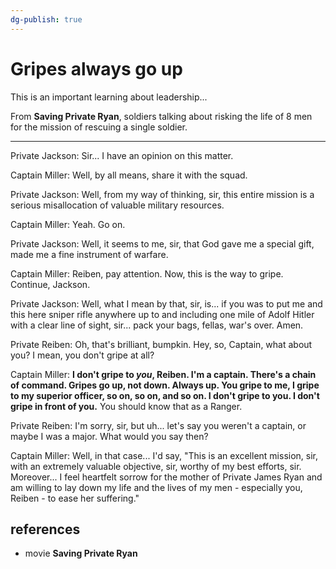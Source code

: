 ```yaml
---
dg-publish: true
---
```

# Gripes always go up

This is an important learning about leadership...

From **Saving Private Ryan**, soldiers talking about risking the life of 8 men for the mission of rescuing a single soldier.

---

Private Jackson: Sir... I have an opinion on this matter.

Captain Miller: Well, by all means, share it with the squad.

Private Jackson: Well, from my way of thinking, sir, this entire mission is a serious misallocation of valuable military resources.

Captain Miller: Yeah. Go on.

Private Jackson: Well, it seems to me, sir, that God gave me a special gift, made me a fine instrument of warfare.

Captain Miller: Reiben, pay attention. Now, this is the way to gripe. Continue, Jackson.

Private Jackson: Well, what I mean by that, sir, is... if you was to put me and this here sniper rifle anywhere up to and including one mile of Adolf Hitler with a clear line of sight, sir... pack your bags, fellas, war's over. Amen.

Private Reiben: Oh, that's brilliant, bumpkin. Hey, so, Captain, what about you? I mean, you don't gripe at all?

Captain Miller: **I don't gripe to *you*, Reiben. I'm a captain. There's a chain of command. Gripes go up, not down. Always up. You gripe to me, I gripe to my superior officer, so on, so on, and so on. I don't gripe to you. I don't gripe in front of you.** You should know that as a Ranger.

Private Reiben: I'm sorry, sir, but uh... let's say you weren't a captain, or maybe I was a major. What would you say then?

Captain Miller: Well, in that case... I'd say, "This is an excellent mission, sir, with an extremely valuable objective, sir, worthy of my best efforts, sir. Moreover... I feel heartfelt sorrow for the mother of Private James Ryan and am willing to lay down my life and the lives of my men - especially you, Reiben - to ease her suffering."

## references

- movie **Saving Private Ryan**
